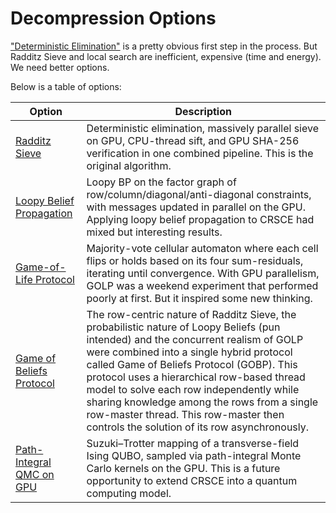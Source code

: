 Decompression Options
=====================

<p>
<a href="deterministic-elimination.md">"Deterministic Elimination"</a> is a pretty obvious first step in the process.
But Radditz Sieve and local search are inefficient, expensive (time and energy). We need better options.
</p>

Below is a table of options:
<table>
  <thead>
    <tr>
      <th>Option</th>
      <th>Description</th>
    </tr>
  </thead>
  <tbody>
    <tr>
      <td><a href="Radditz-Sieve.md">Radditz Sieve</a></td>
      <td>
        Deterministic elimination, massively parallel sieve on GPU, CPU-thread sift, and GPU SHA-256 verification
        in one combined pipeline.  This is the original algorithm.
      </td>
    </tr>
    <tr>
      <td><a href="./LoopyBp.md">Loopy Belief Propagation</a></td>
      <td>
        Loopy BP on the factor graph of row/column/diagonal/anti-diagonal constraints, with messages updated in
        parallel on the GPU. Applying loopy belief propagation to CRSCE had mixed but interesting results.
      </td>
    </tr>
    <tr>
      <td><a href="game-of-life-protocol.md">Game-of-Life Protocol</a></td>
      <td>Majority-vote cellular automaton where each cell flips or holds based on its four sum-residuals, iterating
          until convergence. With GPU parallelism, GOLP was a weekend experiment that performed poorly at first. But
          it inspired some new thinking.
      </td>
    </tr>
    <tr>
      <td><a href="game-of-beliefs-protocol.md">Game of Beliefs Protocol</a></td>
      <td>
        The row-centric nature of Radditz Sieve, the probabilistic nature of Loopy Beliefs (pun intended) and the
        concurrent realism of GOLP were combined into a single hybrid protocol called Game of Beliefs Protocol (GOBP).
        This protocol uses a hierarchical row-based thread model to solve each row independently while sharing
        knowledge among the rows from a single row-master thread.  This row-master then controls the solution of its
        row asynchronously.
      </td>
    </tr>
    <tr>
      <td><a href="Path-Integral-QMC-on-GPU.md">Path-Integral QMC on GPU</a></td>
      <td>
        Suzuki–Trotter mapping of a transverse-field Ising QUBO, sampled via path-integral Monte Carlo
        kernels on the GPU. This is a future opportunity to extend CRSCE into a quantum computing model.
      </td>
    </tr>
</tbody>
</table>

